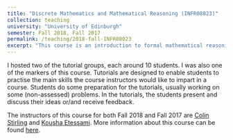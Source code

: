 ```yaml
---
title: "Discrete Mathematics and Mathematical Reasoning (INFR08023)"
collection: teaching
university: "University of Edinburgh"
semester: Fall 2018, Fall 2017
permalink: /teaching/2018-fall-INFR08023
excerpt: "This course is an introduction to formal mathematical reasoning underlying much of computer science: discrete mathematics. The course covers mathematical logic, proof techniques, number theory, combinatorics, probability and graph theory."
---
```


I hosted two of the tutorial groups, each around 10 students.
I was also one of the markers of this course.
Tutorials are designed to enable students to practise the main skills the course
instructors would like to impart in a course. 
Students do some preparation for the tutorials, usually working on some (non-assessed) problems. 
In the tutorials, the students present and discuss their ideas or/and receive feedback.

The instructors of this course for both Fall 2018 and Fall 2017 are 
[Colin Stirling](http://homepages.inf.ed.ac.uk/cps/)
and 
[Kousha Etessami](http://homepages.inf.ed.ac.uk/kousha/).
More information about this course can be found [here](http://www.drps.ed.ac.uk/18-19/dpt/cxinfr08023.htm).

